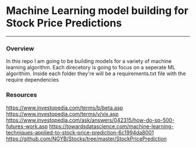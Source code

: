 # Machine Learning model building for Stock Price Predictions  
---
### Overview   
In this repo I am going to be building models for a variety of machine learning algorithm. Each direcetory 
is going to focus on a seperate ML algorithim. Inside each folder they're will be a requirements.txt file 
with the require dependencies 

### Resources

https://www.investopedia.com/terms/b/beta.asp
https://www.investopedia.com/terms/v/vix.asp
https://www.investopedia.com/ask/answers/042315/how-do-sp-500-futures-work.asp
https://towardsdatascience.com/machine-learning-techniques-applied-to-stock-price-prediction-6c1994da8001
https://github.com/NGYB/Stocks/tree/master/StockPricePrediction
